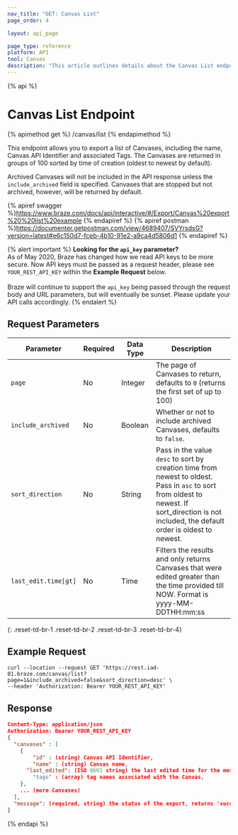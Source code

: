 ```yaml
---
nav_title: "GET: Canvas List"
page_order: 4

layout: api_page

page_type: reference
platform: API
tool: Canvas
description: "This article outlines details about the Canvas List endpoint ."
---
```

{% api %}
# Canvas List Endpoint
{% apimethod get %}
/canvas/list
{% endapimethod %}

This endpoint allows you to export a list of Canvases, including the name, Canvas API Identifier and associated Tags. The Canvases are returned in groups of 100 sorted by time of creation (oldest to newest by default).

Archived Canvases will not be included in the API response unless the `include_archived` field is specified. Canvases that are stopped but not archived, however, will be returned by default.

{% apiref swagger %}https://www.braze.com/docs/api/interactive/#/Export/Canvas%20export%20%20list%20example {% endapiref %}
{% apiref postman %}https://documenter.getpostman.com/view/4689407/SVYrsdsG?version=latest#e6c150d7-fceb-4b10-91e2-a9ca4d5806d1 {% endapiref %}

{% alert important %}
__Looking for the `api_key` parameter?__<br>As of May 2020, Braze has changed how we read API keys to be more secure. Now API keys must be passed as a request header, please see `YOUR_REST_API_KEY` within the __Example Request__ below.<br><br>Braze will continue to support the `api_key` being passed through the request body and URL parameters, but will eventually be sunset. Please update your API calls accordingly.
{% endalert %}

## Request Parameters

| Parameter | Required | Data Type | Description |
| --------- | -------- | --------- | ----------- |
| `page` | No | Integer   | The page of Canvases to return, defaults to `0` (returns the first set of up to 100) |
| `include_archived` | No | Boolean | Whether or not to include archived Canvases, defaults to `false`. |
| `sort_direction`   | No | String | Pass in the value `desc` to sort by creation time from newest to oldest. Pass in `asc` to sort from oldest to newest. If sort_direction is not included, the default order is oldest to newest. |
| `last_edit.time[gt]` | No | Time | Filters the results and only returns Canvases that were edited greater than the time provided till NOW. Format is yyyy-MM-DDTHH:mm:ss |
{: .reset-td-br-1 .reset-td-br-2 .reset-td-br-3  .reset-td-br-4}

## Example Request
```
curl --location --request GET 'https://rest.iad-01.braze.com/canvas/list?page=1&include_archived=false&sort_direction=desc' \
--header 'Authorization: Bearer YOUR_REST_API_KEY'
```

## Response

```json
Content-Type: application/json
Authorization: Bearer YOUR_REST_API_KEY
{
  "canvases" : [
  	{
  		"id" : (string) Canvas API Identifier,
  		"name" : (string) Canvas name,
      "last_edited": (ISO 8601 string) the last edited time for the message
  		"tags" : (array) tag names associated with the Canvas,
  	},
    ... (more Canvases)
  ],
  "message": (required, string) the status of the export, returns 'success' when completed without errors
}
```

{% endapi %}
